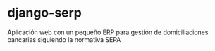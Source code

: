 # django-serp
Aplicación web con un pequeño ERP para gestión de domiciliaciones bancarias siguiendo la normativa SEPA
